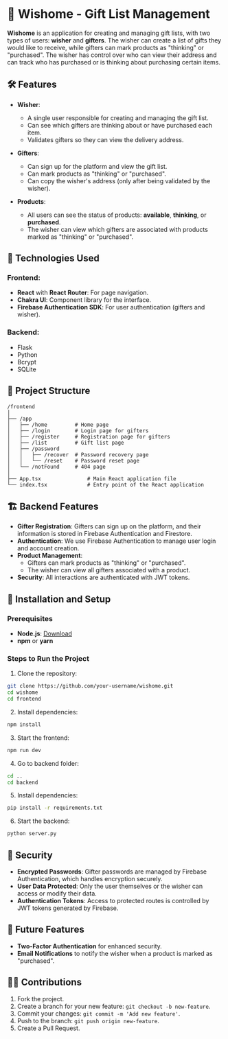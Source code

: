 # 🎁 Wishome - Gift List Management

**Wishome** is an application for creating and managing gift lists, with two types of users: **wisher** and **gifters**. The wisher can create a list of gifts they would like to receive, while gifters can mark products as "thinking" or "purchased". The wisher has control over who can view their address and can track who has purchased or is thinking about purchasing certain items.

## 🛠 Features

- **Wisher**:
  - A single user responsible for creating and managing the gift list.
  - Can see which gifters are thinking about or have purchased each item.
  - Validates gifters so they can view the delivery address.
- **Gifters**:

  - Can sign up for the platform and view the gift list.
  - Can mark products as "thinking" or "purchased".
  - Can copy the wisher's address (only after being validated by the wisher).

- **Products**:
  - All users can see the status of products: **available**, **thinking**, or **purchased**.
  - The wisher can view which gifters are associated with products marked as "thinking" or "purchased".

## 🚀 Technologies Used

### Frontend:

- **React** with **React Router**: For page navigation.
- **Chakra UI**: Component library for the interface.
- **Firebase Authentication SDK**: For user authentication (gifters and wisher).

### Backend:

- Flask
- Python
- Bcrypt
- SQLite

## 📂 Project Structure

```
/frontend
│
├── /app
│   ├── /home         # Home page
│   ├── /login        # Login page for gifters
│   ├── /register     # Registration page for gifters
│   ├── /list         # Gift list page
│   ├── /password
│   │   ├── /recover  # Password recovery page
│   │   └── /reset    # Password reset page
│   └── /notFound     # 404 page
│
├── App.tsx               # Main React application file
└── index.tsx             # Entry point of the React application
```

## 🏗 Backend Features

- **Gifter Registration**: Gifters can sign up on the platform, and their information is stored in Firebase Authentication and Firestore.
- **Authentication**: We use Firebase Authentication to manage user login and account creation.
- **Product Management**:
  - Gifters can mark products as "thinking" or "purchased".
  - The wisher can view all gifters associated with a product.
- **Security**: All interactions are authenticated with JWT tokens.

## 📝 Installation and Setup

### Prerequisites

- **Node.js**: [Download](https://nodejs.org/)
- **npm** or **yarn**

### Steps to Run the Project

1. Clone the repository:

```bash
git clone https://github.com/your-username/wishome.git
cd wishome
cd frontend
```

2. Install dependencies:

```bash
npm install
```


3. Start the frontend:

```bash
npm run dev
```
4. Go to backend folder:
```bash
cd ..
cd backend
```
5. Install dependencies:
```bash
pip install -r requirements.txt
```
6. Start the backend:
```bash
python server.py
```

## 🔐 Security

- **Encrypted Passwords**: Gifter passwords are managed by Firebase Authentication, which handles encryption securely.
- **User Data Protected**: Only the user themselves or the wisher can access or modify their data.
- **Authentication Tokens**: Access to protected routes is controlled by JWT tokens generated by Firebase.

## 🎯 Future Features

- **Two-Factor Authentication** for enhanced security.
- **Email Notifications** to notify the wisher when a product is marked as "purchased".

## 👨‍💻 Contributions

1. Fork the project.
2. Create a branch for your new feature: `git checkout -b new-feature`.
3. Commit your changes: `git commit -m 'Add new feature'`.
4. Push to the branch: `git push origin new-feature`.
5. Create a Pull Request.
